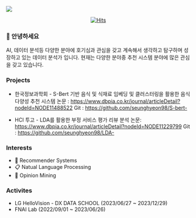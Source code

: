 <img src="https://capsule-render.vercel.app/api?type=waving&color=auto&height=200&section=header&text=Havi&fontSize=90" />


<div align=center>

[![Hits](https://hits.seeyoufarm.com/api/count/incr/badge.svg?url=https%3A%2F%2Fgithub.com%2Fseunghyeon98&count_bg=%238D3DC8&title_bg=%23555555&icon=googlecalendar.svg&icon_color=%23E7E7E7&title=hits&edge_flat=false)](https://hits.seeyoufarm.com) 


 </div>
 
###  👋 안녕하세요
AI, 데이터 분석등 다양한 분야에 호기심과 관심을 갖고 계속해서 생각하고 탐구하며 성장하고 있는 데이터 분석가 입니다.
현재는 다양한 분야중 추천 시스템 분야에 많은 관심을 갖고 있습니다.

### Projects
* 한국정보과학회 - S-Bert 기반 음식 및 식재료 임베딩 및 클러스터링을 활용한 음식 다양성 추천 시스템
  논문 : https://www.dbpia.co.kr/journal/articleDetail?nodeId=NODE11488522
  Git  : https://github.com/seunghyeon98/S-bert- 

* HCI 투고 - LDA를 활용한 부정 서비스 평가 리뷰 분석
  논문: https://www.dbpia.co.kr/journal/articleDetail?nodeId=NODE11229799
  Git : https://github.com/seunghyeon98/LDA-
  

### Interests
  * 🎁 Recommender Systems
  * 📋 Natual Language Processing
  * 🔎 Opinion Mining

### Activites
 * LG HelloVision - DX DATA SCHOOL (2023/06/27 ~ 2023/12/29)
 * FNAI Lab (2022/09/01 ~ 2023/06/26)

  



